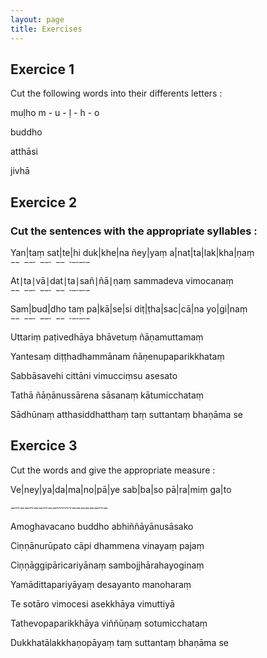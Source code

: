 ```yaml
---
layout: page
title: Exercises
---
```



## Exercice 1

Cut the following words into their differents letters :  
  

muḷho  m - u - ḷ - h - o

buddho

atthāsi

jivhā


## Exercice 2

### Cut the sentences with the appropriate syllables :  
  

Yan|taṃ sat|te|hi duk|khe|na ñey|yaṃ a|nat|ta|lak|kha|ṇaṃ  
`−− −−⏑ −−⏑ −− ⏑−⏑−⏑−`

At∣ta∣vā∣dat∣ta∣sañ∣ñā∣ṇaṃ sammadeva vimocanaṃ  
`−− −−⏑ −−⏑ −− ⏑−⏑−⏑−`

Sam|bud|dho taṃ pa|kā|se|si diṭ|ṭha|sac|cā|na yo|gi|naṃ  
`−− −−⏑ −−⏑ −− ⏑−⏑−⏑−`

Uttariṃ paṭivedhāya bhāvetuṃ ñāṇamuttamaṃ  
  

Yantesaṃ diṭṭhadhammānam ñāṇenupaparikkhataṃ  
  

Sabbāsavehi cittāni vimucciṃsu asesato  
  

Tathā ñāṇānussārena sāsanaṃ kātumicchataṃ  
  

Sādhūnaṃ atthasiddhatthaṃ taṃ suttantaṃ bhaṇāma se


## Exercice 3

Cut the words and give the appropriate measure :

  

Ve|ney|ya|da|ma|no|pā|ye sab|ba|so pā|ra|miṃ ga|to  

`−⏑⏑−−⏑⏑−−⏑⏑−−⏑⏑⏑⏑⏑⏑−−−−−−⏑⏑−`

Amoghavacano buddho abhiññāyānusāsako  
  

Ciṇṇānurūpato cāpi dhammena vinayaṃ pajaṃ  
  

Ciṇṇāggipāricariyānaṃ sambojjhārahayoginaṃ  
  

Yamādittapariyāyaṃ desayanto manoharaṃ  
  

Te sotāro vimocesi asekkhāya vimuttiyā  
  

Tathevopaparikkhāya viññūṇaṃ sotumicchataṃ  
  

Dukkhatālakkhaṇopāyaṃ taṃ suttantaṃ bhaṇāma se
